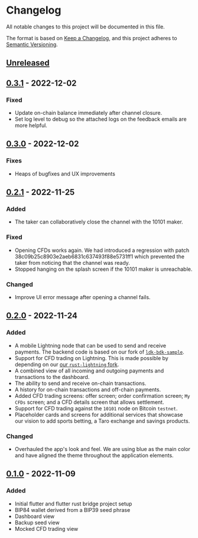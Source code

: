 # Changelog

All notable changes to this project will be documented in this file.

The format is based on [Keep a Changelog](https://keepachangelog.com/en/1.0.0/),
and this project adheres to [Semantic Versioning](https://semver.org/spec/v2.0.0.html).

## [Unreleased]

## [0.3.1] - 2022-12-02

### Fixed

- Update on-chain balance immediately after channel closure.
- Set log level to debug so the attached logs on the feedback emails are more helpful.

## [0.3.0] - 2022-12-02

### Fixes

- Heaps of bugfixes and UX improvements

## [0.2.1] - 2022-11-25

### Added

- The taker can collaboratively close the channel with the 10101 maker.

### Fixed

- Opening CFDs works again.
  We had introduced a regression with patch 38c09b25c8903e2aeb6831c637493f88e5731ff1 which prevented the taker from noticing that the channel was ready.
- Stopped hanging on the splash screen if the 10101 maker is unreachable.

### Changed

- Improve UI error message after opening a channel fails.

## [0.2.0] - 2022-11-24

### Added

- A mobile Lightning node that can be used to send and receive payments.
  The backend code is based on our fork of [`ldk-bdk-sample`](https://github.com/klochowicz/ldk-bdk-sample).
- Support for CFD trading on Lightning.
  This is made possible by depending on our [our `rust-lightning` fork](https://github.com/itchysats/rust-lightning/tree/dlcs).
- A combined view of all incoming and outgoing payments and transactions to the dashboard.
- The ability to send and receive on-chain transactions.
- A history for on-chain transactions and off-chain payments.
- Added CFD trading screens: offer screen; order confirmation screen; `My CFDs` screen; and a CFD details screen that allows settlement.
- Support for CFD trading against the `10101` node on Bitcoin `testnet`.
- Placeholder cards and screens for additional services that showcase our vision to add sports betting, a Taro exchange and savings products.

### Changed

- Overhauled the app's look and feel. We are using blue as the main color and have aligned the theme throughout the application elements.

## [0.1.0] - 2022-11-09

### Added

- Initial flutter and flutter rust bridge project setup
- BIP84 wallet derived from a BIP39 seed phrase
- Dashboard view
- Backup seed view
- Mocked CFD trading view

[Unreleased]: https://github.com/itchysats/10101/compare/0.3.1...HEAD
[0.3.1]: https://github.com/itchysats/10101/compare/0.3.0...0.3.1
[0.3.0]: https://github.com/itchysats/10101/compare/0.2.1...0.3.0
[0.2.1]: https://github.com/itchysats/10101/compare/0.2.0...0.2.1
[0.2.0]: https://github.com/itchysats/10101/compare/0.1.0...0.2.0
[0.1.0]: https://github.com/itchysats/10101/compare/fe2edaf79caea892b10d61b4f23a4e76fec808d2...0.1.0
